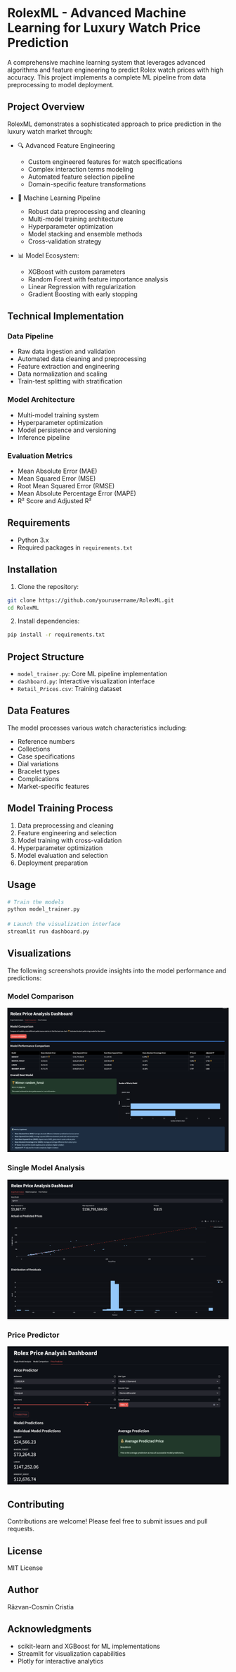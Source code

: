# RolexML - Advanced Machine Learning for Luxury Watch Price Prediction

A comprehensive machine learning system that leverages advanced algorithms and feature engineering to predict Rolex watch prices with high accuracy. This project implements a complete ML pipeline from data preprocessing to model deployment.

## Project Overview

RolexML demonstrates a sophisticated approach to price prediction in the luxury watch market through:

- 🔍 Advanced Feature Engineering
  - Custom engineered features for watch specifications
  - Complex interaction terms modeling
  - Automated feature selection pipeline
  - Domain-specific feature transformations

- 🤖 Machine Learning Pipeline
  - Robust data preprocessing and cleaning
  - Multi-model training architecture
  - Hyperparameter optimization
  - Model stacking and ensemble methods
  - Cross-validation strategy

- 📊 Model Ecosystem:
  - XGBoost with custom parameters
  - Random Forest with feature importance analysis
  - Linear Regression with regularization
  - Gradient Boosting with early stopping
  
## Technical Implementation

### Data Pipeline
- Raw data ingestion and validation
- Automated data cleaning and preprocessing
- Feature extraction and engineering
- Data normalization and scaling
- Train-test splitting with stratification

### Model Architecture
- Multi-model training system
- Hyperparameter optimization
- Model persistence and versioning
- Inference pipeline

### Evaluation Metrics
- Mean Absolute Error (MAE)
- Mean Squared Error (MSE)
- Root Mean Squared Error (RMSE)
- Mean Absolute Percentage Error (MAPE)
- R² Score and Adjusted R²

## Requirements

- Python 3.x
- Required packages in `requirements.txt`

## Installation

1. Clone the repository:
```bash
git clone https://github.com/yourusername/RolexML.git
cd RolexML
```

2. Install dependencies:
```bash
pip install -r requirements.txt
```

## Project Structure

- `model_trainer.py`: Core ML pipeline implementation
- `dashboard.py`: Interactive visualization interface
- `Retail_Prices.csv`: Training dataset

## Data Features

The model processes various watch characteristics including:
- Reference numbers
- Collections
- Case specifications
- Dial variations
- Bracelet types
- Complications
- Market-specific features

## Model Training Process

1. Data preprocessing and cleaning
2. Feature engineering and selection
3. Model training with cross-validation
4. Hyperparameter optimization
5. Model evaluation and selection
6. Deployment preparation

## Usage

```bash
# Train the models
python model_trainer.py

# Launch the visualization interface
streamlit run dashboard.py
```

## Visualizations

The following screenshots provide insights into the model performance and predictions:

### Model Comparison
![Model Comparison](1.png)

### Single Model Analysis
![Single Model Analysis](2.png)

### Price Predictor
![Price Predictor](3.png)

## Contributing

Contributions are welcome! Please feel free to submit issues and pull requests.

## License

MIT License

## Author

Răzvan-Cosmin Cristia

## Acknowledgments

- scikit-learn and XGBoost for ML implementations
- Streamlit for visualization capabilities
- Plotly for interactive analytics